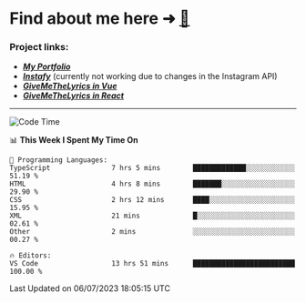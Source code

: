 # Find about me here ➜ [🧑](https://pauabella.dev)

### Project links:
- ***[My Portfolio](https://pauabella.dev)***
- ***[Instafy](https://instafy.me)*** (currently not working due to changes in the Instagram API)
- ***[GiveMeTheLyrics in Vue](https://lyrics.pauabella.dev)***
- ***[GiveMeTheLyrics in React](https://pauabella.dev/GiveMeTheLyrics)***

---
<!--START_SECTION:waka-->
![Code Time](http://img.shields.io/badge/Code%20Time-2%2C299%20hrs%2021%20mins-blue)

📊 **This Week I Spent My Time On** 

```text
💬 Programming Languages: 
TypeScript               7 hrs 5 mins        █████████████░░░░░░░░░░░░   51.19 % 
HTML                     4 hrs 8 mins        ███████░░░░░░░░░░░░░░░░░░   29.90 % 
CSS                      2 hrs 12 mins       ████░░░░░░░░░░░░░░░░░░░░░   15.95 % 
XML                      21 mins             █░░░░░░░░░░░░░░░░░░░░░░░░   02.61 % 
Other                    2 mins              ░░░░░░░░░░░░░░░░░░░░░░░░░   00.27 % 

🔥 Editors: 
VS Code                  13 hrs 51 mins      █████████████████████████   100.00 % 
```


 Last Updated on 06/07/2023 18:05:15 UTC
<!--END_SECTION:waka-->
